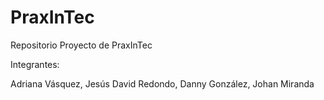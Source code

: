 # PraxInTec
Repositorio Proyecto de PraxInTec

Integrantes:

Adriana Vásquez,
Jesús David Redondo,
Danny González,
Johan Miranda
